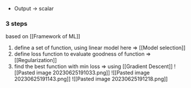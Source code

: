 + Output -> scalar

### 3 steps
based on [[Framework of ML]]
1. define a set of function, using linear model here => [[Model selection]]
2. define loss function to evaluate goodness of function => [[Regularization]]
3. find the best function with min loss => using [[Gradient Descent]]
![[Pasted image 20230625191033.png]]
![[Pasted image 20230625191143.png]]
![[Pasted image 20230625191218.png]]
